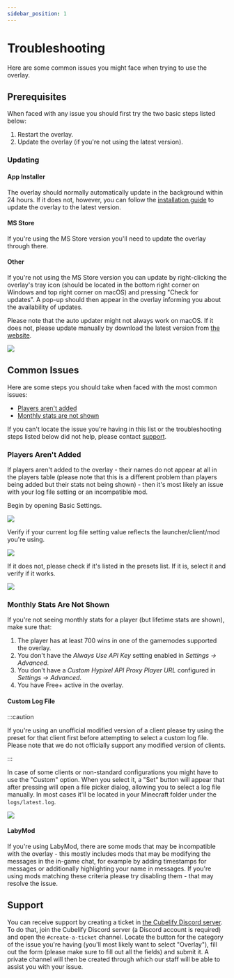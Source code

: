 ```yaml
---
sidebar_position: 1
---
```


# Troubleshooting

Here are some common issues you might face when trying to use the overlay.

## Prerequisites

When faced with any issue you should first try the two basic steps listed below:

1. Restart the overlay.
2. Update the overlay (if you're not using the latest version).

### Updating

#### App Installer

The overlay should normally automatically update in the background within 24 hours. If it does not, however, you can
follow the [installation guide](/overlay/getting-started/installation/windows-app-installer) to update the overlay to
the latest version.

#### MS Store

If you're using the MS Store version you'll need to update the overlay through there.

#### Other

If you're not using the MS Store version you can update by right-clicking the overlay's tray icon (should be located
in the bottom right corner on Windows and top right corner on macOS) and pressing "Check for updates". A pop-up
should then appear in the overlay informing you about the availability of updates.

Please note that the auto updater might not always work on macOS. If it does not, please update manually by download
the latest version from [the website](https://cubelify.com/overlay/download/macos).

![](/img/docs/overlay/troubleshooting/tray-check-for-updates.png)

## Common Issues

Here are some steps you should take when faced with the most common issues:

- [Players aren't added](#players-arent-added)
- [Monthly stats are not shown](#monthly-stats-are-not-shown)

If you can't locate the issue you're having in this list or the troubleshooting steps listed below did not help, please
contact [support](#support).

### Players Aren't Added

If players aren't added to the overlay - their names do not appear at all in the players table (please note that
this is a different problem than players being added but their stats not being shown) - then it's most likely an
issue with your log file setting or an incompatible mod.

Begin by opening Basic Settings.

![](/img/docs/overlay/troubleshooting/open-settings-basic.png)

Verify if your current log file setting value reflects the launcher/client/mod you're using.

![](/img/docs/overlay/troubleshooting/basic-settings.png)

If it does not, please check if it's listed in the presets list. If it is, select it and verify if it works.

![](/img/docs/overlay/troubleshooting/log-file-setting.png)

### Monthly Stats Are Not Shown

If you're not seeing monthly stats for a player (but lifetime stats are shown), make sure that:

1. The player has at least 700 wins in one of the gamemodes supported the overlay.
2. You don't have the *Always Use API Key* setting enabled in *Settings &rarr; Advanced*.
3. You don't have a *Custom Hypixel API Proxy Player URL* configured in *Settings &rarr; Advanced*.
4. You have Free+ active in the overlay.

#### Custom Log File

:::caution

If you're using an unofficial modified version of a client please try using the preset for that client first before
attempting to select a custom log file. Please note that we do not officially support any modified version of clients.

:::

In case of some clients or non-standard configurations you might have to use the "Custom" option. When you select it,
a "Set" button will appear that after pressing will open a file picker dialog, allowing you to select a log file
manually. In most cases it'll be located in your Minecraft folder under the `logs/latest.log`.

![](/img/docs/overlay/troubleshooting/log-file-custom.png)

#### LabyMod

If you're using LabyMod, there are some mods that may be incompatible with the overlay - this mostly includes mods
that may be modifying the messages in the in-game chat, for example by adding timestamps for messages or
additionally highlighting your name in messages. If you're using mods matching these criteria please try disabling
them - that may resolve the issue.

## Support

You can receive support by creating a ticket in [the Cubelify Discord server](https://discord.gg/cubelify). To do
that, join the Cubelify Discord server (a Discord account is required) and open the `#create-a-ticket` channel.
Locate the button for the category of the issue you're having (you'll most likely want to select "Overlay"), fill
out the form (please make sure to fill out all the fields) and submit it. A private channel will then be created
through which our staff will be able to assist you with your issue.
